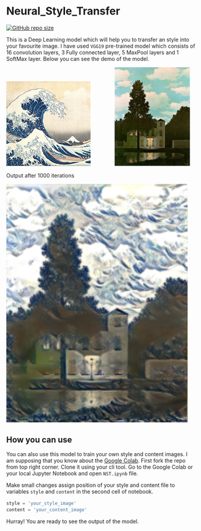 # Neural_Style_Transfer

[![GitHub repo size](https://img.shields.io/github/repo-size/pcsingh/Neural_Style_Transfer?logo=github)](https://github.com/pcsingh/Neural_Style_Transfer/)

This is a Deep Learning model which will help you to transfer an style into your favourite image. I have used `VGG19` pre-trained model which consists of 16 convolution layers, 3 Fully connected layer, 5 MaxPool layers and 1 SoftMax layer. Below you can see the demo of the model.


![style image 1](images/style.jpg) &emsp;&emsp;&emsp;&emsp; <img src="images/content_2.jpg" width="200">

Output after 1000 iterations

![output image](images/output.png)

## How you can use

You can also use this model to train your own style and content images. I am supposing that you know about the [Google Colab](https://colab.research.google.com/notebooks/intro.ipynb). First fork the repo from top right corner. Clone it using your cli tool. Go to the Google Colab or your local Jupyter Notebook and open `NST.ipynb` file.

Make small changes assign position of your style and content file to variables `style` and `content` in the second cell of notebook.
```python
style = 'your_style_image'
content = 'your_content_image'
```

Hurray! You are ready to see the output of the model.
